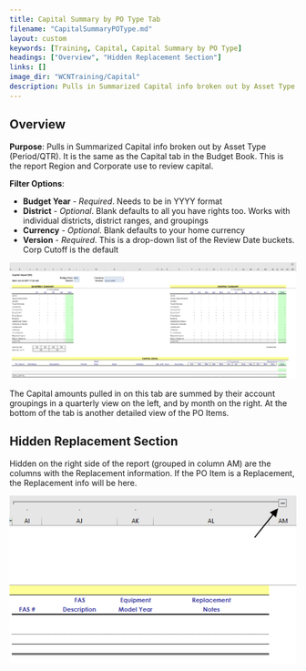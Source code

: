 ```yaml
---
title: Capital Summary by PO Type Tab
filename: "CapitalSummaryPOType.md"
layout: custom
keywords: [Training, Capital, Capital Summary by PO Type]
headings: ["Overview", "Hidden Replacement Section"]
links: []
image_dir: "WCNTraining/Capital"
description: Pulls in Summarized Capital info broken out by Asset Type (Period/QTR). It is the same as the Capital tab in the Budget Book. This is the report Region and Corporate use to review capital.
---
```


## Overview

**Purpose**:  Pulls in Summarized Capital info broken out by Asset Type (Period/QTR). It is the same as the Capital tab in the Budget Book. This is the report Region and Corporate use to review capital.

**Filter Options**:

* **Budget Year** - *Required*. Needs to be in YYYY format
* **District** - *Optional*. Blank defaults to all you have rights too. Works with individual districts, district ranges, and groupings
* **Currency** - *Optional*. Blank defaults to your home currency
* **Version** - *Required*. This is a drop-down list of the Review Date buckets. Corp Cutoff is the default

![](/images/WCNTraining/Capital/CapitalSummaryPOType_FullView.png)

The Capital amounts pulled in on this tab are summed by their account groupings in a quarterly view on the left, and by month on the right. At the bottom of the tab is another detailed view of the PO Items.

## Hidden Replacement Section

Hidden on the right side of the report (grouped in column AM) are the columns with the Replacement information. If the PO Item is a Replacement, the Replacement info will be here.

![](/images/WCNTraining/Capital/CapitalSummaryPOType_ReplacementSection.png)
